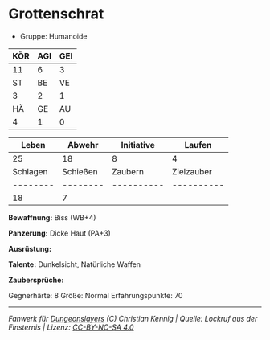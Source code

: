 # Grottenschrat  
- Gruppe: Humanoide  

| KÖR | AGI | GEI |  
| --- | --- | --- |  
| 11  | 6   | 3   |
| ST  | BE  | VE  |  
| 3   | 2   | 1   |
| HÄ  | GE  | AU  |  
| 4   | 1   | 0   |


| Leben    | Abwehr   | Initiative | Laufen     |
| -------- | -------- | ---------- | ---------- |
| 25       | 18       | 8          | 4          |
| Schlagen | Schießen | Zaubern    | Zielzauber |
| -------- | -------- | ---------- | ---------- |
| 18       | 7        |            |            |

**Bewaffnung:**
Biss (WB+4)

**Panzerung:**
Dicke Haut (PA+3)

**Ausrüstung:**


**Talente:**
Dunkelsicht, Natürliche Waffen

**Zaubersprüche:**


Gegnerhärte: 8
Größe: Normal
Erfahrungspunkte: 70



___
*Fanwerk für [Dungeonslayers](https://www.dungeonslayers.net/) (C) Christian Kennig | Quelle: Lockruf aus der Finsternis | Lizenz: [CC-BY-NC-SA 4.0](https://creativecommons.org/licenses/by-nc-sa/4.0/deed.de)*